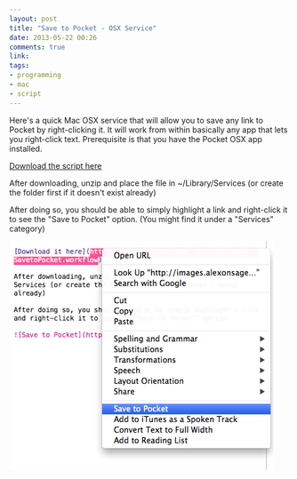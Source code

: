 ```yaml
---
layout: post
title: "Save to Pocket - OSX Service"
date: 2013-05-22 00:26
comments: true
link: 
tags: 
- programming 
- mac 
- script
---
```


Here's a quick Mac OSX service that will allow you to save any link to Pocket by right-clicking it. It will work from within basically any app that lets you right-click text. Prerequisite is that you have the Pocket OSX app installed.

[Download the script here](http://images.alexonsager.net/downloads/SavetoPocket.zip)

After downloading, unzip and place the file in ~/Library/Services (or create the folder first if it doesn't exist already)

After doing so, you should be able to simply highlight a link and right-click it to see the "Save to Pocket" option. (You might find it under a "Services" category)  

![Save to Pocket](/assets/SavetoPocket.png)